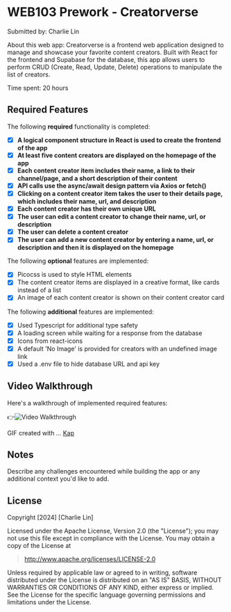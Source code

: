 # WEB103 Prework - Creatorverse

Submitted by: Charlie Lin

About this web app: Creatorverse is a frontend web application designed to manage and showcase your favorite content creators. Built with React for the frontend and Supabase for the database, this app allows users to perform CRUD (Create, Read, Update, Delete) operations to manipulate the list of creators.

Time spent: 20 hours

## Required Features

The following **required** functionality is completed:

- [x] **A logical component structure in React is used to create the frontend of the app**
- [x] **At least five content creators are displayed on the homepage of the app**
- [x] **Each content creator item includes their name, a link to their channel/page, and a short description of their content**
- [x] **API calls use the async/await design pattern via Axios or fetch()**
- [x] **Clicking on a content creator item takes the user to their details page, which includes their name, url, and description**
- [x] **Each content creator has their own unique URL**
- [x] **The user can edit a content creator to change their name, url, or description**
- [x] **The user can delete a content creator**
- [x] **The user can add a new content creator by entering a name, url, or description and then it is displayed on the homepage**

The following **optional** features are implemented:

- [x] Picocss is used to style HTML elements
- [x] The content creator items are displayed in a creative format, like cards instead of a list
- [x] An image of each content creator is shown on their content creator card

The following **additional** features are implemented:

- [x] Used Typescript for additional type safety
- [x] A loading screen while waiting for a response from the database
- [x] Icons from react-icons
- [x] A default 'No Image' is provided for creators with an undefined image link
- [x] Used a .env file to hide database URL and api key

## Video Walkthrough

Here's a walkthrough of implemented required features:

👉<img src='https://drive.google.com/file/d/1C5OI7ukW3wypO-csQTDVcsOA4rPqomcF/view?usp=sharing' title='Video Walkthrough' width='' alt='Video Walkthrough' />

<!-- Replace this with whatever GIF tool you used! -->

GIF created with ... [Kap](https://getkap.co/)

<!-- Recommended tools:
[Kap](https://getkap.co/) for macOS
[ScreenToGif](https://www.screentogif.com/) for Windows
[peek](https://github.com/phw/peek) for Linux. -->

## Notes

Describe any challenges encountered while building the app or any additional context you'd like to add.

## License

Copyright [2024] [Charlie Lin]

Licensed under the Apache License, Version 2.0 (the "License"); you may not use this file except in compliance with the License. You may obtain a copy of the License at

> http://www.apache.org/licenses/LICENSE-2.0

Unless required by applicable law or agreed to in writing, software distributed under the License is distributed on an "AS IS" BASIS, WITHOUT WARRANTIES OR CONDITIONS OF ANY KIND, either express or implied. See the License for the specific language governing permissions and limitations under the License.
